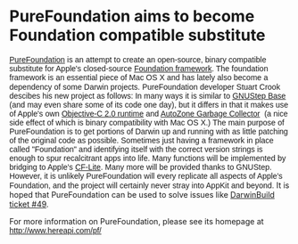 PureFoundation aims to become Foundation compatible substitute
==============================================================
<span style="font-family:arial">[PureFoundation](http://www.hereapi.com/pf/index.html) is an attempt to create an open-source, binary compatible substitute for Apple's closed-source [Foundation framework](http://developer.apple.com/documentation/Cocoa/Reference/Foundation/ObjC_classic/Intro/IntroFoundation.html). The foundation framework is an essential piece of Mac OS X and has lately also become a dependency of some Darwin projects.</span>
<span>
</span>
<span style="font-family:arial">PureFoundation developer Stuart Crook descibes his new project as follows: In many ways it is similar to [GNUStep Base](http://www.gnustep.org/resources/documentation/Developer/Base/Reference/Base.html) (and may even share some of its code one day), but it differs in that it makes use of Apple's own [Objective-C 2.0 runtime](http://developer.apple.com/DOCUMENTATION/Cocoa/Reference/ObjCRuntimeRef/Reference/reference.html) and [AutoZone Garbage Collector](http://www.opensource.apple.com/darwinsource/10.5.5/autozone-77.1/README.html)  (a nice side effect of which is binary compatibility with Mac OS X.) The main purpose of PureFoundation is to get portions of Darwin up and running with as little patching of the original code as possible. Sometimes just having a framework in place called "Foundation" and identifying itself with the correct version strings is enough to spur recalcitrant apps into life. Many functions will be implemented by bridging to Apple's [CF-Lite](http://developer.apple.com/opensource/cflite.html). Many more will be provided thanks to GNUStep. However, it is unlikely PureFoundation will every replicate all aspects of Apple's Foundation, and the project will certainly never stray into AppKit and beyond.</span>
<span>
</span>
It is hoped that PureFoundation can be used to solve issues like [DarwinBuild ticket #49](http://darwinbuild.macosforge.org/trac/ticket/49).

<span>For more information on PureFoundation, please see its homepage at</span>
<span><span style="font-family:arial"><http://www.hereapi.com/pf/></span></span>

